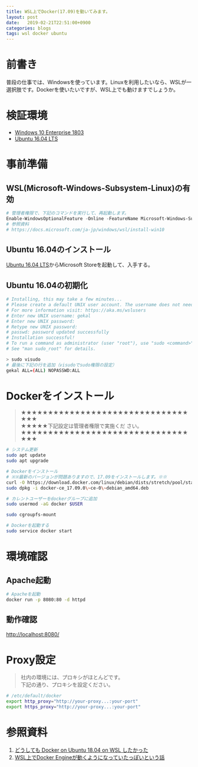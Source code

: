 ```yaml
---
title: WSL上でDocker(17.09)を動いてみます。
layout: post
date:   2019-02-21T22:51:00+0900
categories: blogs
tags: wsl docker ubuntu
---
```


# 前書き

普段の仕事では、Windowsを使っています。Linuxを利用したいなら、WSLが一選択肢です。Dockerを使いたいですが、WSL上でも動けますでしょうか。

# 検証環境

- [Windows 10 Enterprise 1803](https://support.microsoft.com/ja-jp/help/4099479)
- [Ubuntu 16.04 LTS](https://www.microsoft.com/ja-jp/p/ubuntu-1604-lts/9pjn388hp8c9?activetab=pivot:overviewtab)

# 事前準備

## WSL(Microsoft-Windows-Subsystem-Linux)の有効

```powershell
# 管理者権限で、下記のコマンドを実行して、再起動します。
Enable-WindowsOptionalFeature -Online -FeatureName Microsoft-Windows-Subsystem-Linux
# 参照資料
# https://docs.microsoft.com/ja-jp/windows/wsl/install-win10

```

## Ubuntu 16.04のインストール

[Ubuntu 16.04 LTS](https://www.microsoft.com/ja-jp/p/ubuntu-1604-lts/9pjn388hp8c9?activetab=pivot:overviewtab)からMicrosoft Storeを起動して、入手する。

## Ubuntu 16.04の初期化

```bash
# Installing, this may take a few minutes...
# Please create a default UNIX user account. The username does not need to match your Windows username.
# For more information visit: https://aka.ms/wslusers
# Enter new UNIX username: gekal
# Enter new UNIX password:
# Retype new UNIX password:
# passwd: password updated successfully
# Installation successful!
# To run a command as administrator (user "root"), use "sudo <command>".
# See "man sudo_root" for details.

> sudo visudo
# 最後に下記の行を追加（visudoでsudo権限の設定）
gekal ALL=(ALL) NOPASSWD:ALL
```

# Dockerをインストール

> ★★★★★★★★★★★★★★★★★★★★★★★★★★★★★★★★★★  
> ★★★★★下記設定は管理者権限で実施くだ さい。  
> ★★★★★★★★★★★★★★★★★★★★★★★★★★★★★★★★★★

```bash
# システム更新
sudo apt update
sudo apt upgrade

# Dockerをインストール
# ※※最新のバージョンが問題ありますので、17.09をインストールします。※※
curl -O https://download.docker.com/linux/debian/dists/stretch/pool/stable/amd64/docker-ce_17.09.0~ce-0~debian_amd64.deb
sudo dpkg -i docker-ce_17.09.0\~ce-0\~debian_amd64.deb

# カレントユーザーをdockerグループに追加
sudo usermod -aG docker $USER

sudo cgroupfs-mount

# Dockerを起動する
sudo service docker start
```

# 環境確認

## Apache起動

```bash
# Apacheを起動
docker run -p 8080:80 -d httpd
```

## 動作確認

[http://localhost:8080/](http://localhost:8080/)

# Proxy設定

> 社内の環境には、プロキシがほとんどです。  
> 下記の通り、プロキシを設定ください。

```bash
# /etc/default/docker
export http_proxy="http://your-proxy...:your-port"
export https_proxy="http://your-proxy...:your-port"
```

# 参照資料

1. [どうしても Docker on Ubuntu 18.04 on WSL したかった](https://qiita.com/guchio/items/3eb0818df44fdbab3d14)
2. [WSL上でDocker Engineが動くようになっていたっぽいという話](https://qiita.com/yanoshi/items/dcecbf117d9cbd14af87)
